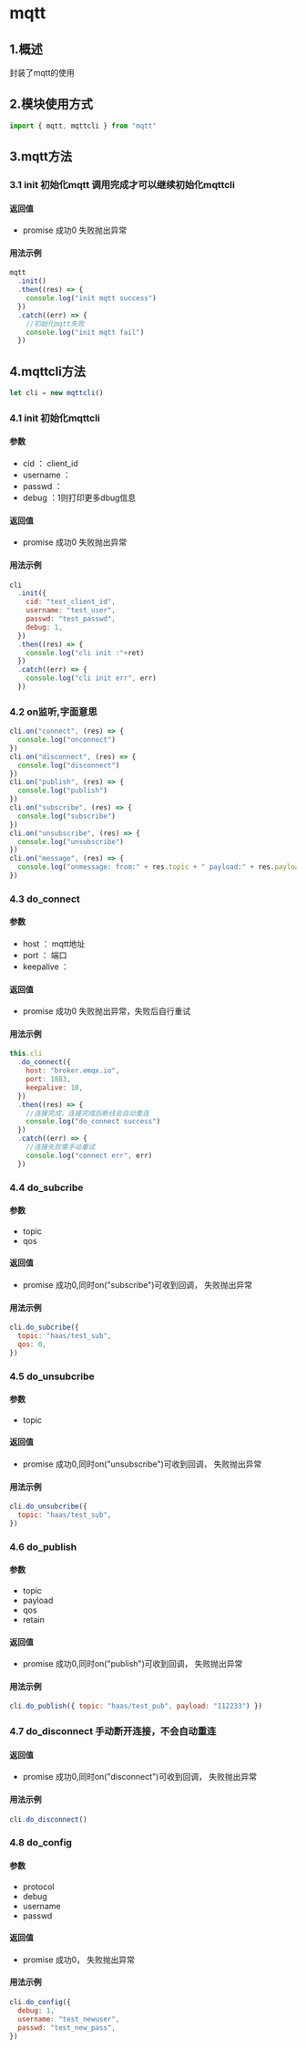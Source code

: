 # mqtt

## 1.概述

封装了mqtt的使用

## 2.模块使用方式

```javascript
import { mqtt, mqttcli } from "mqtt"
```

## 3.mqtt方法

### 3.1 init 初始化mqtt 调用完成才可以继续初始化mqttcli

#### 返回值

- promise 成功0 失败抛出异常

#### 用法示例

```javascript
mqtt
  .init()
  .then((res) => {
    console.log("init mqtt success")
  })
  .catch((err) => {
    //初始化mqtt失败
    console.log("init mqtt fail")
  })
```

## 4.mqttcli方法

```javascript
let cli = new mqttcli()
```

### 4.1 init 初始化mqttcli

#### 参数

- cid ： client_id
- username ： 
- passwd ：
- debug ：1则打印更多dbug信息

#### 返回值

- promise 成功0 失败抛出异常

#### 用法示例

```javascript
cli
  .init({
    cid: "test_client_id",
    username: "test_user",
    passwd: "test_passwd",
    debug: 1,
  })
  .then((res) => {
    console.log("cli init :"+ret)
  })
  .catch((err) => {
    console.log("cli init err", err)
  })
```

### 4.2 on监听,字面意思

```javascript
cli.on("connect", (res) => {
  console.log("onconnect")
})
cli.on("disconnect", (res) => {
  console.log("disconnect")
})
cli.on("publish", (res) => {
  console.log("publish")
})
cli.on("subscribe", (res) => {
  console.log("subscribe")
})
cli.on("unsubscribe", (res) => {
  console.log("unsubscribe")
})
cli.on("message", (res) => {
  console.log("onmessage: from:" + res.topic + " payload:" + res.payload)
})
```

### 4.3 do_connect

#### 参数

- host ： mqtt地址
- port ： 端口
- keepalive ：

#### 返回值

- promise 成功0 失败抛出异常，失败后自行重试

#### 用法示例

```javascript
this.cli
  .do_connect({
    host: "broker.emqx.io",
    port: 1883,
    keepalive: 10,
  })
  .then((res) => {
    //连接完成，连接完成后断线会自动重连
    console.log("do_connect success")
  })
  .catch((err) => {
    //连接失败需手动重试
    console.log("connect err", err)
  })
```

### 4.4 do_subcribe

#### 参数

- topic 
- qos 

#### 返回值

- promise 成功0,同时on("subscribe")可收到回调， 失败抛出异常

#### 用法示例

```javascript
cli.do_subcribe({
  topic: "haas/test_sub",
  qos: 0,
})
```

### 4.5 do_unsubcribe

#### 参数

- topic  

#### 返回值

- promise 成功0,同时on("unsubscribe")可收到回调， 失败抛出异常

#### 用法示例

```javascript
cli.do_unsubcribe({
  topic: "haas/test_sub",
})
```

### 4.6 do_publish

#### 参数

- topic 
- payload
- qos
- retain

#### 返回值

- promise 成功0,同时on("publish")可收到回调， 失败抛出异常

#### 用法示例

```javascript
cli.do_publish({ topic: "haas/test_pub", payload: "112233") })
```

### 4.7 do_disconnect 手动断开连接，不会自动重连

#### 返回值

- promise 成功0,同时on("disconnect")可收到回调， 失败抛出异常

#### 用法示例

```javascript
cli.do_disconnect()
```

### 4.8 do_config

#### 参数

- protocol 
- debug 
- username
- passwd

#### 返回值

- promise 成功0， 失败抛出异常

#### 用法示例

```javascript
cli.do_config({
  debug: 1,
  username: "test_newuser",
  passwd: "test_new_pass",
})
```

